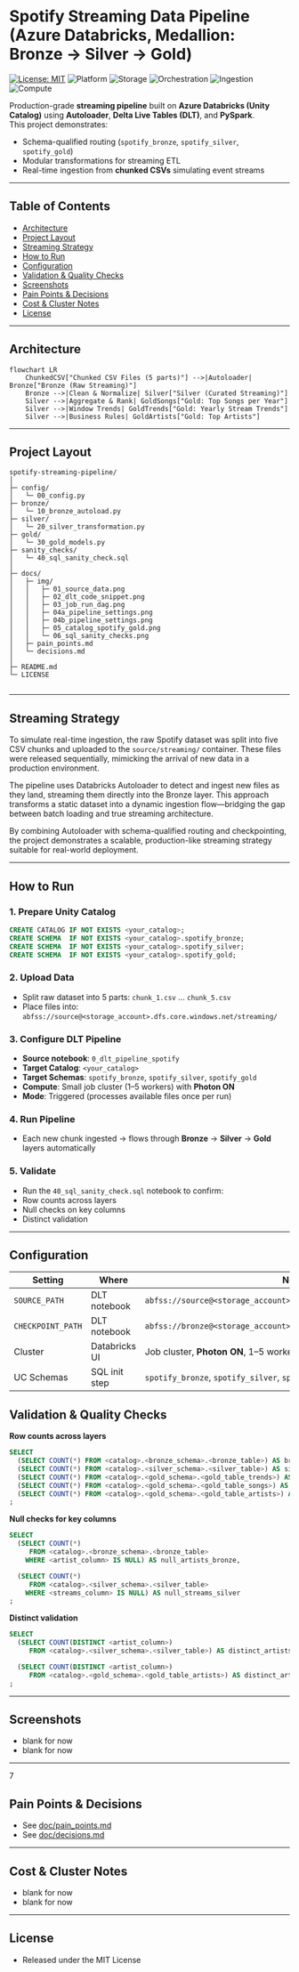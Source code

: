 # Spotify Streaming Data Pipeline (Azure Databricks, Medallion: Bronze → Silver → Gold)

[![License: MIT](https://img.shields.io/badge/License-MIT-green.svg)](LICENSE)
![Platform](https://img.shields.io/badge/Platform-Azure%20Databricks-blue)
![Storage](https://img.shields.io/badge/Storage-Delta%20Lake-blueviolet)
![Orchestration](https://img.shields.io/badge/Orchestration-Delta%20Live%20Tables-orange)
![Ingestion](https://img.shields.io/badge/Ingestion-Streaming%20via%20Autoloader-yellow)
![Compute](https://img.shields.io/badge/Compute-Photon%20ON-success)


Production-grade **streaming pipeline** built on **Azure Databricks (Unity Catalog)** using **Autoloader**, **Delta Live Tables (DLT)**, and **PySpark**.  
This project demonstrates:  
- Schema-qualified routing (`spotify_bronze`, `spotify_silver`, `spotify_gold`)  
- Modular transformations for streaming ETL  
- Real-time ingestion from **chunked CSVs** simulating event streams  

---

## Table of Contents
- [Architecture](#architecture)
- [Project Layout](#project-layout)
- [Streaming Strategy](#streaming-strategy)
- [How to Run](#how-to-run)
- [Configuration](#configuration)
- [Validation & Quality Checks](#validation--quality-checks)
- [Screenshots](#screenshots)
- [Pain Points & Decisions](#pain-points--decisions)
- [Cost & Cluster Notes](#cost--cluster-notes)
- [License](#license)
---
## Architecture

```mermaid
flowchart LR
    ChunkedCSV["Chunked CSV Files (5 parts)"] -->|Autoloader| Bronze["Bronze (Raw Streaming)"]
    Bronze -->|Clean & Normalize| Silver["Silver (Curated Streaming)"]
    Silver -->|Aggregate & Rank| GoldSongs["Gold: Top Songs per Year"]
    Silver -->|Window Trends| GoldTrends["Gold: Yearly Stream Trends"]
    Silver -->|Business Rules| GoldArtists["Gold: Top Artists"]
```
---

## Project Layout

```
spotify-streaming-pipeline/
│
├─ config/
│   └─ 00_config.py
├─ bronze/
│   └─ 10_bronze_autoload.py
├─ silver/
│   └─ 20_silver_transformation.py
├─ gold/
│   └─ 30_gold_models.py
├─ sanity_checks/
│   └─ 40_sql_sanity_check.sql
│
├─ docs/
│   ├─ img/
│   │   ├─ 01_source_data.png
│   │   ├─ 02_dlt_code_snippet.png
│   │   ├─ 03_job_run_dag.png
│   │   ├─ 04a_pipeline_settings.png
│   │   ├─ 04b_pipeline_settings.png
│   │   ├─ 05_catalog_spotify_gold.png
│   │   └─ 06_sql_sanity_checks.png
│   ├─ pain_points.md
│   └─ decisions.md
│
├─ README.md
└─ LICENSE


```

---

## Streaming Strategy

To simulate real-time ingestion, the raw Spotify dataset was split into five CSV chunks and uploaded to the `source/streaming/` container. These files were released sequentially, mimicking the arrival of new data in a production environment.

The pipeline uses Databricks Autoloader to detect and ingest new files as they land, streaming them directly into the Bronze layer. This approach transforms a static dataset into a dynamic ingestion flow—bridging the gap between batch loading and true streaming architecture.

By combining Autoloader with schema-qualified routing and checkpointing, the project demonstrates a scalable, production-like streaming strategy suitable for real-world deployment.



---

## How to Run

### 1. Prepare Unity Catalog
```sql
CREATE CATALOG IF NOT EXISTS <your_catalog>;
CREATE SCHEMA  IF NOT EXISTS <your_catalog>.spotify_bronze;
CREATE SCHEMA  IF NOT EXISTS <your_catalog>.spotify_silver;
CREATE SCHEMA  IF NOT EXISTS <your_catalog>.spotify_gold;
```
### 2. Upload Data
- Split raw dataset into 5 parts: `chunk_1.csv` … `chunk_5.csv`
- Place files into:
    `abfss://source@<storage_account>.dfs.core.windows.net/streaming/`

### 3. Configure DLT Pipeline
- **Source notebook**: `0_dlt_pipeline_spotify`
- **Target Catalog**: `<your_catalog>`
- **Target Schemas**: `spotify_bronze`, `spotify_silver`, `spotify_gold`
- **Compute**: Small job cluster (1–5 workers) with **Photon ON**
- **Mode**: Triggered (processes available files once per run)

### 4. Run Pipeline
- Each new chunk ingested → flows through **Bronze** → **Silver** → **Gold** layers automatically

### 5. Validate
- Run the `40_sql_sanity_check.sql` notebook to confirm:
- Row counts across layers
- Null checks on key columns
- Distinct validation

--- 

## Configuration

| Setting             | Where                 | Notes                                                                    |
| ------------------- | --------------------- | ------------------------------------------------------------------------ |
| `SOURCE_PATH`       | DLT notebook          | `abfss://source@<storage_account>.dfs.core.windows.net/streaming`        |
| `CHECKPOINT_PATH`   | DLT notebook          | `abfss://bronze@<storage_account>.dfs.core.windows.net/_checkpoints`     |
| Cluster             | Databricks UI         | Job cluster, **Photon ON**, 1–5 workers                                  |
| UC Schemas          | SQL init step         | `spotify_bronze`, `spotify_silver`, `spotify_gold`                       |


## Validation & Quality Checks

**Row counts across layers**  
```sql
SELECT
  (SELECT COUNT(*) FROM <catalog>.<bronze_schema>.<bronze_table>) AS bronze_rows,
  (SELECT COUNT(*) FROM <catalog>.<silver_schema>.<silver_table>) AS silver_rows,
  (SELECT COUNT(*) FROM <catalog>.<gold_schema>.<gold_table_trends>) AS gold_rows_yearly_stream_trends,
  (SELECT COUNT(*) FROM <catalog>.<gold_schema>.<gold_table_songs>) AS gold_rows_top_songs_per_year,
  (SELECT COUNT(*) FROM <catalog>.<gold_schema>.<gold_table_artists>) AS gold_rows_top_artists
;
```

**Null checks for key columns**  
```sql
SELECT
  (SELECT COUNT(*) 
     FROM <catalog>.<bronze_schema>.<bronze_table> 
    WHERE <artist_column> IS NULL) AS null_artists_bronze,

  (SELECT COUNT(*) 
     FROM <catalog>.<silver_schema>.<silver_table> 
    WHERE <streams_column> IS NULL) AS null_streams_silver
;
```

**Distinct validation**  
```sql
SELECT
  (SELECT COUNT(DISTINCT <artist_column>) 
     FROM <catalog>.<silver_schema>.<silver_table>) AS distinct_artists_silver,

  (SELECT COUNT(DISTINCT <artist_column>) 
     FROM <catalog>.<gold_schema>.<gold_table_artists>) AS distinct_artists_gold
;
```
---
## Screenshots

- blank for now
- blank for now


---
7
## Pain Points & Decisions
- See [doc/pain_points.md](docs/pain_points.md)
- See [doc/decisions.md](docs/decisions.md)


---

## Cost & Cluster Notes

- blank for now
- blank for now

---

## License  
- Released under the MIT License
